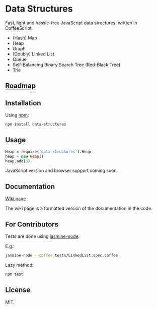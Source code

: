 # Data Structures
Fast, light and hassle-free JavaScript data structures, written in CoffeeScript.

- (Hash) Map
- Heap
- Graph
- (Doubly) Linked List
- Queue
- Self-Balancing Binary Search Tree (Red-Black Tree)
- Trie

## [Roadmap](https://github.com/chenglou/data-structures/wiki/Roadmap)

## Installation
Using [npm](http://www.npmjs.org):
```bash
npm install data-structures
```

## Usage
```coffee
Heap = require('data-structures').Heap
heap = new Heap()
heap.add(3)
```

JavaScript version and browser support coming soon.

## Documentation
[Wiki page](https://github.com/chenglou/data-structures/wiki)

The wiki page is a formatted version of the documentation in the code.

## For Contributors
Tests are done using [jasmine-node](https://github.com/mhevery/jasmine-node).

E.g.:
```bash
jasmine-node --coffee tests/LinkedList.spec.coffee
```

Lazy method:
```bash
npm test
```

## License
MIT.
